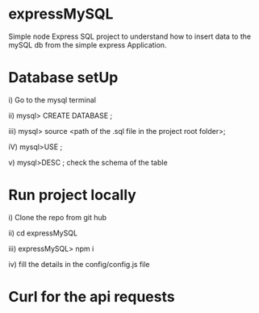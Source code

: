 # expressMySQL

Simple node Express SQL project to understand how to insert data to the mySQL db from the simple express Application.

# Database setUp

i) Go to the mysql terminal

ii) mysql> CREATE DATABASE <database name>;
  
iii) mysql> source <path of the .sql file in the project root folder>;
  
iV) mysql>USE <database name>;
  
v) mysql>DESC <table name>; 
  check the schema of the table

# Run project locally

i) Clone the repo from git hub

ii) cd expressMySQL

iii) expressMySQL> npm i

iv) fill the details in the config/config.js file

# Curl for the api requests

